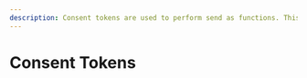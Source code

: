 ```yaml
---
description: Consent tokens are used to perform send as functions. This will allow your users to send blockchain transactions without paying gas fees. Learn more at [https://docs.metakeep.xyz](https://docs.metakeep.xyz).
---
```


# Consent Tokens